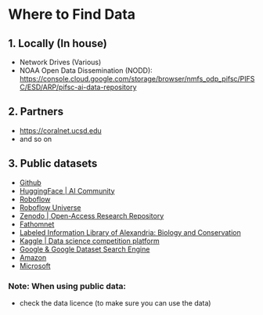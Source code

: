 # Where to Find Data

## 1. Locally (In house)
- Network Drives (Various)
- NOAA Open Data Dissemination (NODD): https://console.cloud.google.com/storage/browser/nmfs_odp_pifsc/PIFSC/ESD/ARP/pifsc-ai-data-repository

## 2. Partners
- https://coralnet.ucsd.edu
- and so on

## 3. Public datasets 
- [Github](https://github.com/)
- [HuggingFace | AI Community](https://huggingface.co/datasets)
- [Roboflow](https://public.roboflow.com/) 
- [Roboflow Universe ](https://universe.roboflow.com/)
- [Zenodo | Open-Access Research Repository](https://zenodo.org/)
- [Fathomnet](https://www.fathomnet.org/)
- [Labeled Information Library of Alexandria: Biology and Conservation](https://lila.science/datasets)
- [Kaggle | Data science competition platform](https://www.kaggle.com/datasets)
- [Google & Google Dataset Search Engine ](https://datasetsearch.research.google.com/)
- [Amazon](https://registry.opendata.aws/)
- [Microsoft](https://planetarycomputer.microsoft.com/catalog)

### Note: When using public data:
- check the data licence (to make sure you can use the data)
